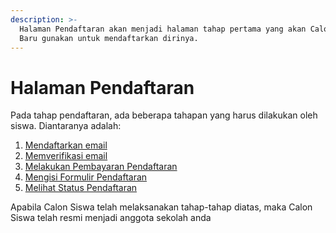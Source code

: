 ```yaml
---
description: >-
  Halaman Pendaftaran akan menjadi halaman tahap pertama yang akan Calon Siswa
  Baru gunakan untuk mendaftarkan dirinya.
---
```


# Halaman Pendaftaran

Pada tahap pendaftaran, ada beberapa tahapan yang harus dilakukan oleh siswa. Diantaranya adalah:

1. [Mendaftarkan email](halaman-pendaftaran-email.md)
2. [Memverifikasi email](halaman-pendaftaran-email.md#email-verifikasi)
3. [Melakukan Pembayaran Pendaftaran](halaman-pembayaran-pendaftaran.md)
4. [Mengisi Formulir Pendaftaran](halaman-formulir-siswa.md)
5. [Melihat Status Pendaftaran](halaman-status-pendaftaran.md)

Apabila Calon Siswa telah melaksanakan tahap-tahap diatas, maka Calon Siswa telah resmi menjadi anggota sekolah anda
